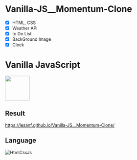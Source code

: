 # Vanilla-JS__Momentum-Clone

- [x] HTML, CSS
- [x] Weather API
- [x] to Do List
- [x] BackGround Image
- [x] Clock

# Vanilla JavaScript
<img src="https://user-images.githubusercontent.com/54767632/69732217-96a9b300-116e-11ea-8e2d-fead1d9db0f0.jpg" width="80" heigth="80">

## Result

https://lesanf.github.io/Vanilla-JS__Momentum-Clone/


## Language
![HtmlCssJs](https://user-images.githubusercontent.com/54767632/69741532-90bbce00-117e-11ea-88d8-fa80fe6272be.jpg)
